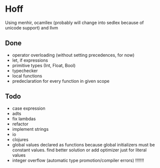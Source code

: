 # Hoff

Using menhir, ocamllex (probably will change into sedlex because of unicode support) and llvm

## Done
* operator overloading (without setting precedences, for now)
* let, if expressions
* primitive types (Int, Float, Bool)
* typechecker
* local functions
* predeclaration for every function in given scope

## Todo
* case expression
* adts
* fix lambdas
* refactor
* implement strings
* io
* clojures
* global values declared as functions because global initializers must be constant values. find better solution or add optimizer just for literal values
* integer overflow (automatic type promotion/compiler errors) !!!!!!!
